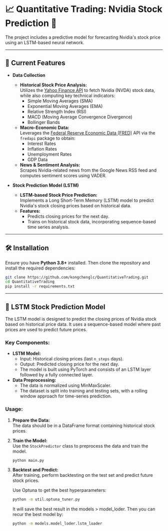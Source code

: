 # 📈 Quantitative Trading: Nvidia Stock Prediction 🚀

The project includes a predictive model for forecasting Nvidia's stock price using an LSTM-based neural network.

---

## 📌 Current Features
- **Data Collection**
  - **Historical Stock Price Analysis:**  
    Utilizes the [Yahoo Finance API](https://finance.yahoo.com/) to fetch Nvidia (NVDA) stock data, while also computing key technical indicators:
    - Simple Moving Averages (SMA)
    - Exponential Moving Averages (EMA)
    - Relative Strength Index (RSI)
    - MACD (Moving Average Convergence Divergence)
    - Bollinger Bands
  - **Macro-Economic Data:**  
    Leverages the [Federal Reserve Economic Data (FRED)](https://fred.stlouisfed.org/) API via the `fredapi` package to obtain:
    - Interest Rates
    - Inflation Rates
    - Unemployment Rates
    - GDP Data
  - **News & Sentiment Analysis:**  
    Scrapes Nvidia-related news from the Google News RSS feed and computes sentiment scores using VADER.

- **Stock Prediction Model (LSTM)**
  - **LSTM-based Stock Price Prediction:**  
    Implements a Long Short-Term Memory (LSTM) model to predict Nvidia's stock closing prices based on historical data.
  - **Features:**
    - Predicts closing prices for the next day.
    - Trains on historical stock data, incorporating sequence-based time series analysis.

---

## 🛠 Installation
Ensure you have **Python 3.8+** installed. Then clone the repository and install the required dependencies:

```bash
git clone https://github.com/kongchenglc/QuantitativeTrading.git
cd QuantitativeTrading
pip install -r requirements.txt
```

---

## 🧠 LSTM Stock Prediction Model

The LSTM model is designed to predict the closing prices of Nvidia stock based on historical price data. It uses a sequence-based model where past prices are used to predict future prices.

### Key Components:
- **LSTM Model:**
  - Input: Historical closing prices (last `n_steps` days).
  - Output: Predicted closing price for the next day.
  - The model is built using PyTorch and consists of an LSTM layer followed by a fully connected layer.
- **Data Preprocessing:**  
  - The data is normalized using MinMaxScaler.
  - The dataset is split into training and testing sets, with a rolling window approach for time-series prediction.

### Usage:
1. **Prepare the Data:**  
   The data should be in a DataFrame format containing historical stock prices.
   
2. **Train the Model:**  
   Use the `StockPredictor` class to preprocess the data and train the model.
   ```bash
   python main.py
   ```

3. **Backtest and Predict:**  
   After training, perform backtesting on the test set and predict future stock prices.

   Use Optuna to get the best hyperparameters:
   ```bash
   python -m util.optuna_tuner.py
   ```
   It will save the best result in the models > model_loder. Then you can recur the best model by:

   ```bash
   python -m models.model_loder.lstm_loader
   ```
